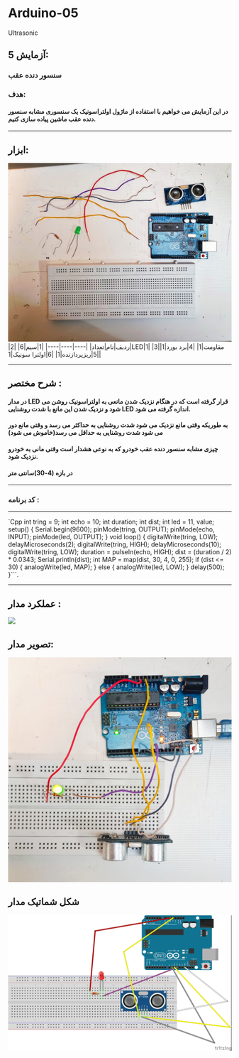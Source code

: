 # Arduino-05
Ultrasonic
## آزمایش 5:
### سنسور دنده عقب
### هدف:
#### در این آزمایش می خواهیم با استفاده از ماژول اولتراسونیک یک سنسوری مشابه سنسور دنده عقب ماشین پیاده سازی کنیم.
---
## ابزار:
![](/tools.jpg)
|ردیف|نام|تعداد|
|----|----|----|
|1|سیم|6|
|2|LED|1|
|3|مقاومت|1|
|4|برد بورد|1|
|5|ریزپردازنده|1|
|6|اولترا سونیک|1|

---
## شرح مختصر :
#### در مدار LED قرار گرفته است که در هنگام نزدیک شدن مانعی به اولتراسونیک روشن می شود و نزدیک شدن این مانع با شدت روشنایی LED اندازه گرفته می شود.
#### به طوریکه وقتی مانع نزدیک می شود شدت روشنایی به حداکثر می رسد و وقتی مانع دور می شود شدت روشنایی به حداقل می رسد(خاموش می شود)
#### چیزی مشابه سنسور دنده عقب خودرو که به نوعی هشدار است وقتی مانی به خودرو نزدیک شود.
#### در بازه (4-30)سانتی متر
---
### کد برنامه : 
---

`Cpp int tring = 9;
int echo = 10;
int duration;
int dist;
int led = 11, value;
setup() {
  Serial.begin(9600);
  pinMode(tring, OUTPUT);
  pinMode(echo, INPUT);
  pinMode(led, OUTPUT);
}
void loop() {
  digitalWrite(tring, LOW);
  delayMicroseconds(2);
  digitalWrite(tring, HIGH);
  delayMicroseconds(10);
  digitalWrite(tring, LOW);
  duration = pulseIn(echo, HIGH);
  dist = (duration / 2) * 0.0343;
  Serial.println(dist);
  int MAP =  map(dist, 30, 4, 0, 255);
  if (dist <= 30)
  {
    analogWrite(led, MAP);
  }
  else {
    analogWrite(led, LOW);
  }
  delay(500);
}```.

---

## عملکرد مدار :
![](/gifsensor.gif)
## تصویر مدار:
![](/photo.jpg)
## شکل شماتیک مدار
![](/schema.jpg)
